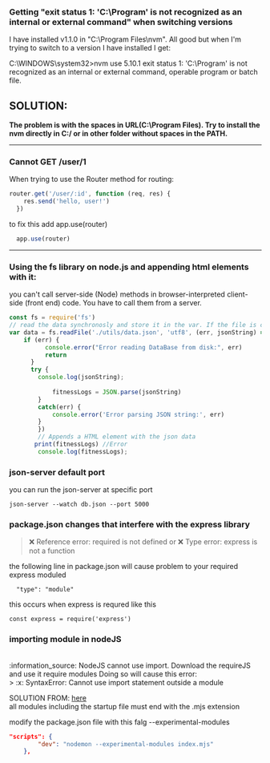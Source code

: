### Getting "exit status 1: 'C:\Program' is not recognized as an internal or external command" when switching versions 

I have installed v1.1.0 in "C:\Program Files\nvm". All good but when I'm trying to switch to a version I have installed I get:

C:\WINDOWS\system32>nvm use 5.10.1
exit status 1: 'C:\Program' is not recognized as an internal or external command,
operable program or batch file.

SOLUTION:
---

__The problem is with the spaces in URL(C:\Program Files). Try to install the nvm directly in C:/ or in other folder without spaces in the PATH.__

---

### Cannot GET /user/1
When trying to use the Router method for routing:

```js
router.get('/user/:id', function (req, res) {
    res.send('hello, user!')
  })
```
to fix this add app.use(router) 

```js
  app.use(router)
```
---

### Using the fs library on node.js and appending html elements with it:

you can't call server-side (Node) methods in browser-interpreted client-side (front end) code. You have to call them from a server.

```js
const fs = require('fs')
// read the data synchronosly and store it in the var. If the file is corrupt throw err
var data = fs.readFile('./utils/data.json', 'utf8', (err, jsonString) => {
    if (err) {
          console.error("Error reading DataBase from disk:", err)
          return
      }
      try {
        console.log(jsonString);
        
            fitnessLogs = JSON.parse(jsonString)
        }
        catch(err) {
            console.error('Error parsing JSON string:', err)
        }
        })
        // Appends a HTML element with the json data
       print(fitnessLogs) //Error
        console.log(fitnessLogs);
```

### json-server default port

you can run the json-server at specific port
```
json-server --watch db.json --port 5000
```

### package.json changes that interfere with the  express library

> :x: Reference error: required is not defined
or
> :x: Type error: express is not a function

the following line in package.json will cause problem to your required express moduled
```
  "type": "module"
```
this occurs when express is requred like this

```
const express = require('express')

```

### importing module in nodeJS 
</br>
:information_source: NodeJS cannot use import. Download the requireJS and use it require modules
Doing so will cause this error:
</br>
> :x: SyntaxError: Cannot use import statement outside a module
</br>

SOLUTION FROM:
[here](https://stackoverflow.com/questions/56998440/how-to-run-ecmascript-mjs-files-with-nodemon)
</br>
all modules including the startup file must end with the .mjs extension

modify the package.json file with this falg --experimental-modules 
```json
"scripts": {
        "dev": "nodemon --experimental-modules index.mjs"
    },
```
